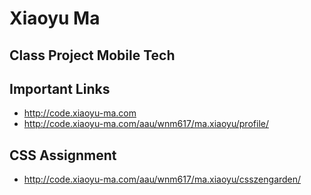# Xiaoyu Ma

## Class Project Mobile Tech

## Important Links

- http://code.xiaoyu-ma.com
- http://code.xiaoyu-ma.com/aau/wnm617/ma.xiaoyu/profile/

## CSS Assignment

- http://code.xiaoyu-ma.com/aau/wnm617/ma.xiaoyu/csszengarden/
